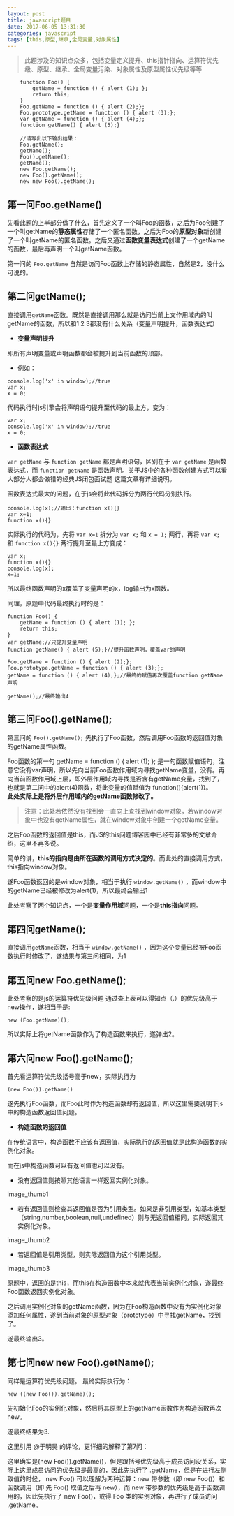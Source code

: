 ```yaml
---
layout: post
title: javascript题目
date: 2017-06-05 13:31:30
categories: javascript
tags: [this,原型,继承,全局变量,对象属性]
---
```

>此题涉及的知识点众多，包括变量定义提升、this指针指向、运算符优先级、原型、继承、全局变量污染、对象属性及原型属性优先级等等
```
	function Foo() {
	    getName = function () { alert (1); };
	    return this;
	}
	Foo.getName = function () { alert (2);};
	Foo.prototype.getName = function () { alert (3);};
	var getName = function () { alert (4);};
	function getName() { alert (5);}

	//请写出以下输出结果：
	Foo.getName();
	getName();
	Foo().getName();
	getName();
	new Foo.getName();
	new Foo().getName();
	new new Foo().getName();
```
## 第一问Foo.getName()
先看此题的上半部分做了什么，首先定义了一个叫Foo的函数，之后为Foo创建了一个叫getName的**静态属性**存储了一个匿名函数，之后为Foo的**原型对象**新创建了一个叫getName的匿名函数。之后又通过**函数变量表达式**创建了一个getName的函数，最后再声明一个叫getName函数。

第一问的 `Foo.getName` 自然是访问Foo函数上存储的静态属性，自然是2，没什么可说的。

## 第二问getName();
直接调用`getName`函数。既然是直接调用那么就是访问当前上文作用域内的叫getName的函数，所以和1 2 3都没有什么关系（变量声明提升，函数表达式）

- **变量声明提升**

即所有声明变量或声明函数都会被提升到当前函数的顶部。
- 例如：
```
console.log('x' in window);//true
var x;
x = 0;
```

代码执行时js引擎会将声明语句提升至代码的最上方，变为：
```
var x;
console.log('x' in window);//true
x = 0;
```
- **函数表达式**

 `var getName` 与 `function getName` 都是声明语句，区别在于 `var getName` 是函数表达式，而 `function getName` 是函数声明。关于JS中的各种函数创建方式可以看 大部分人都会做错的经典JS闭包面试题 这篇文章有详细说明。

函数表达式最大的问题，在于js会将此代码拆分为两行代码分别执行。
```
console.log(x);//输出：function x(){}
var x=1;
function x(){}
```
实际执行的代码为，先将 `var x=1` 拆分为 `var x;` 和 `x = 1;` 两行，再将 `var x; `和 `function x(){}` 两行提升至最上方变成：
```
var x;
function x(){}
console.log(x);
x=1;
```
所以最终函数声明的x覆盖了变量声明的x，log输出为x函数。

同理，原题中代码最终执行时的是：
```
function Foo() {
    getName = function () { alert (1); };
    return this;
}
var getName;//只提升变量声明
function getName() { alert (5);}//提升函数声明，覆盖var的声明

Foo.getName = function () { alert (2);};
Foo.prototype.getName = function () { alert (3);};
getName = function () { alert (4);};//最终的赋值再次覆盖function getName声明

getName();//最终输出4
```
## 第三问Foo().getName();
第三问的 `Foo().getName();` 先执行了Foo函数，然后调用Foo函数的返回值对象的getName属性函数。

Foo函数的第一句  getName = function () { alert (1); };  是一句函数赋值语句，注意它没有var声明，所以先向当前Foo函数作用域内寻找getName变量，没有。再向当前函数作用域上层，即外层作用域内寻找是否含有getName变量，找到了，也就是第二问中的alert(4)函数，将此变量的值赋值为 function(){alert(1)}。 <br/>
**此处实际上是将外层作用域内的getName函数修改了。**

>注意：此处若依然没有找到会一直向上查找到window对象，若window对象中也没有getName属性，就在window对象中创建一个getName变量。

之后Foo函数的返回值是this，而JS的this问题博客园中已经有非常多的文章介绍，这里不再多说。

简单的讲，**this的指向是由所在函数的调用方式决定的**。而此处的直接调用方式，this指向window对象。

遂Foo函数返回的是window对象，相当于执行 `window.getName()` ，而window中的getName已经被修改为alert(1)，所以最终会输出1

此处考察了两个知识点，一个是**变量作用域**问题，一个是**this指向**问题。

## 第四问getName();
直接调用`getName`函数，相当于 `window.getName()` ，因为这个变量已经被Foo函数执行时修改了，遂结果与第三问相同，为1

## 第五问new Foo.getName();
此处考察的是js的运算符优先级问题
通过查上表可以得知点（.）的优先级高于new操作，遂相当于是:
```
new (Foo.getName)();
```
所以实际上将getName函数作为了构造函数来执行，遂弹出2。

## 第六问new Foo().getName();
首先看运算符优先级括号高于new，实际执行为
```
(new Foo()).getName()
```
遂先执行Foo函数，而Foo此时作为构造函数却有返回值，所以这里需要说明下js中的构造函数返回值问题。

- **构造函数的返回值**

在传统语言中，构造函数不应该有返回值，实际执行的返回值就是此构造函数的实例化对象。

而在js中构造函数可以有返回值也可以没有。

- 没有返回值则按照其他语言一样返回实例化对象。

image_thumb1

- 若有返回值则检查其返回值是否为引用类型。如果是非引用类型，如基本类型（string,number,boolean,null,undefined）则与无返回值相同，实际返回其实例化对象。

image_thumb2

- 若返回值是引用类型，则实际返回值为这个引用类型。

image_thumb3

原题中，返回的是this，而this在构造函数中本来就代表当前实例化对象，遂最终Foo函数返回实例化对象。

之后调用实例化对象的getName函数，因为在Foo构造函数中没有为实例化对象添加任何属性，遂到当前对象的原型对象（prototype）中寻找getName，找到了。

遂最终输出3。

## 第七问new new Foo().getName(); 
同样是运算符优先级问题。
最终实际执行为：
```
new ((new Foo()).getName)();
```
先初始化Foo的实例化对象，然后将其原型上的getName函数作为构造函数再次new。

遂最终结果为3.

这里引用 @于明昊 的评论，更详细的解释了第7问：<br/>

这里确实是(new Foo()).getName()，但是跟括号优先级高于成员访问没关系，实际上这里成员访问的优先级是最高的，因此先执行了 .getName，但是在进行左侧取值的时候， new Foo() 可以理解为两种运算：new 带参数（即 new Foo()）和函数调用（即 先 Foo() 取值之后再 new），而 new 带参数的优先级是高于函数调用的，因此先执行了 new Foo()，或得 Foo 类的实例对象，再进行了成员访问 .getName。